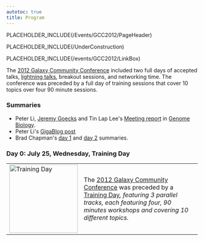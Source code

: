 ```yaml
---
autotoc: true
title: Program
---
```

PLACEHOLDER_INCLUDE(/Events/GCC2012/PageHeader)

PLACEHOLDER_INCLUDE(/UnderConstruction)



PLACEHOLDER_INCLUDE(/events/GCC2012/LinkBox)
<div class='right'></div>

The [2012 Galaxy Community Conference](../) included two full days of accepted talks, [lightning talks](/src/events/GCC2012/LightningTalks/index.md), breakout sessions, and networking time.  The conference was preceded by a full day of training sessions that cover 10 topics over four 90 minute sessions.

### Summaries

* Peter Li, [Jeremy Goecks](/JeremyGoecks) and Tin Lap Lee's [Meeting report](http://genomebiology.com/2012/13/8/318) in [Genome Biology](http://genomebiology.com/).
* Peter Li's [GigaBlog post](http://blogs.biomedcentral.com/gigablog/2012/08/06/enabling-bioinformatics-tools-to-smoke-the-peace-pipe-together/)
* Brad Chapman's [day 1](http://chapmanb.posterous.com/galaxy-developer-conference-day-1) and [day 2](http://chapmanb.posterous.com/galaxy-community-conference-2012-notes-from-d-90717) summaries.

### Day 0: July 25, Wednesday, Training Day

<table>
  <tr>
    <td style=" border: none;"> <a href='/Events/GCC2012/TrainingDay'><img src='/Events/GCC2012/GCC2012TrainingDayLogo.png' alt='Training Day' width="180" /></a> </td>
    <td style=" border: none;"> The <a href='../'>2012 Galaxy Community Conference</a> was preceded by a </em><a href='/Events/GCC2012/TrainingDay'>Training Day</a><em>, featuring 3 parallel tracks, each featuring four, 90 minutes workshops and covering 10 different topics.  </td>
  </tr>
</table>


